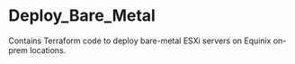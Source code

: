 # Deploy_Bare_Metal
Contains Terraform code to deploy bare-metal ESXi servers on Equinix on-prem locations.
